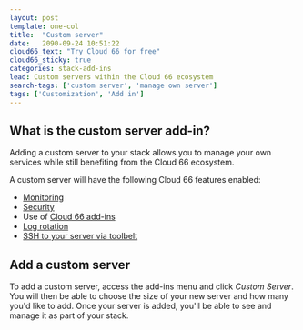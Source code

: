```yaml
---
layout: post
template: one-col
title:  "Custom server"
date:   2090-09-24 10:51:22
cloud66_text: "Try Cloud 66 for free"
cloud66_sticky: true
categories: stack-add-ins
lead: Custom servers within the Cloud 66 ecosystem
search-tags: ['custom server', 'manage own server']
tags: ['Customization', 'Add in']
---
```


## What is the custom server add-in?
Adding a custom server to your stack allows you to manage your own services while still benefiting from the Cloud 66 ecosystem.

A custom server will have the following Cloud 66 features enabled:

- [Monitoring](/building-your-stack/server-monitoring)
- [Security](/building-your-stack/stack-network-settings)
- Use of [Cloud 66 add-ins](/stack-add-ins/add-in-implementation)
- [Log rotation](/stack-definition/logging.html)
- [SSH to your server via toolbelt](/toolbelt/ssh.html)

## Add a custom server
To add a custom server, access the add-ins menu and click _Custom Server_. You will then be able to choose the size of your new server and how many you'd like to add. Once your server is added, you'll be able to see and manage it as part of your stack.